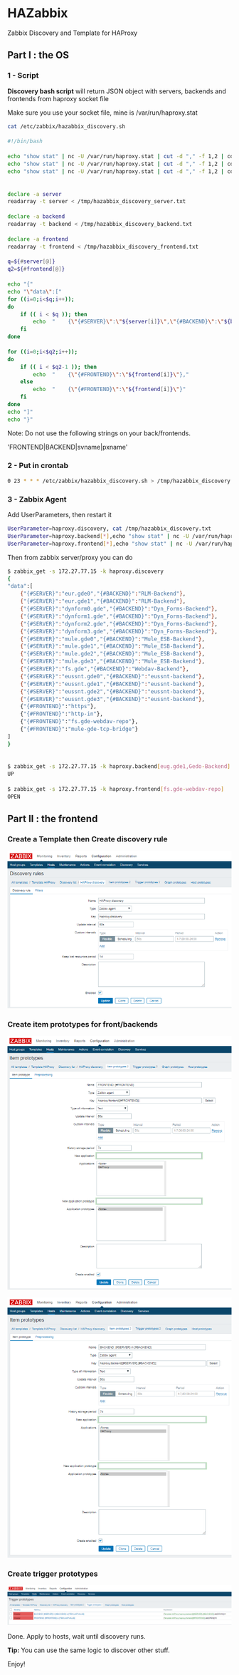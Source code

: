 # HAZabbix
Zabbix Discovery and Template for HAProxy 

## Part I : the OS

### 1 - Script

__Discovery bash script__ will return JSON object with servers, backends and frontends from haproxy socket file

Make sure you use  your socket file, mine is /var/run/haproxy.stat

``` bash
cat /etc/zabbix/hazabbix_discovery.sh

#!/bin/bash

echo "show stat" | nc -U /var/run/haproxy.stat | cut -d "," -f 1,2 | column -s, -t | egrep -v 'FRONTEND|BACKEND|svname|pxname' | awk '{ print $2}' > /tmp/hazabbix_discovery_server.txt
echo "show stat" | nc -U /var/run/haproxy.stat | cut -d "," -f 1,2 | column -s, -t | egrep -v 'FRONTEND|BACKEND|svname|pxname' | awk '{ print $1}' > /tmp/hazabbix_discovery_backend.txt
echo "show stat" | nc -U /var/run/haproxy.stat | cut -d "," -f 1,2 | column -s, -t | grep FRONTEND | awk '{ print $1 }'> /tmp/hazabbix_discovery_frontend.txt


declare -a server
readarray -t server < /tmp/hazabbix_discovery_server.txt

declare -a backend
readarray -t backend < /tmp/hazabbix_discovery_backend.txt

declare -a frontend
readarray -t frontend < /tmp/hazabbix_discovery_frontend.txt

q=${#server[@]}
q2=${#frontend[@]}

echo "{"
echo "\"data\":["
for ((i=0;i<$q;i++));
do
    if (( i < $q )); then
        echo  "    {\"{#SERVER}\":\"${server[i]}\",\"{#BACKEND}\":\"${backend[i]}\"},"
    fi
done

for ((i=0;i<$q2;i++));
do
    if (( i < $q2-1 )); then
        echo  "    {\"{#FRONTEND}\":\"${frontend[i]}\"},"
    else
        echo  "    {\"{#FRONTEND}\":\"${frontend[i]}\"}"
    fi
done
echo "]"
echo "}"
```

Note: Do not use the following strings on your back/frontends.

'FRONTEND|BACKEND|svname|pxname'

### 2 - Put in crontab

``` bash
0 23 * * * /etc/zabbix/hazabbix_discovery.sh > /tmp/hazabbix_discovery.txt
```

### 3 - Zabbix Agent

Add UserParameters, then restart it

``` bash
UserParameter=haproxy.discovery, cat /tmp/hazabbix_discovery.txt
UserParameter=haproxy.backend[*],echo "show stat" | nc -U /var/run/haproxy.stat | grep -w $1 | grep -w $2 | cut -d "," -f 18
UserParameter=haproxy.frontend[*],echo "show stat" | nc -U /var/run/haproxy.stat | grep FRONTEND | grep -w $1 | cut -d "," -f 18
```

Then from zabbix server/proxy you can do

``` bash
$ zabbix_get -s 172.27.77.15 -k haproxy.discovery
{
"data":[
    {"{#SERVER}":"eur.gde0","{#BACKEND}":"RLM-Backend"},
    {"{#SERVER}":"eur.gde1","{#BACKEND}":"RLM-Backend"},
    {"{#SERVER}":"dynform0.gde","{#BACKEND}":"Dyn_Forms-Backend"},
    {"{#SERVER}":"dynform1.gde","{#BACKEND}":"Dyn_Forms-Backend"},
    {"{#SERVER}":"dynform2.gde","{#BACKEND}":"Dyn_Forms-Backend"},
    {"{#SERVER}":"dynform3.gde","{#BACKEND}":"Dyn_Forms-Backend"},
    {"{#SERVER}":"mule.gde0","{#BACKEND}":"Mule_ESB-Backend"},
    {"{#SERVER}":"mule.gde1","{#BACKEND}":"Mule_ESB-Backend"},
    {"{#SERVER}":"mule.gde2","{#BACKEND}":"Mule_ESB-Backend"},
    {"{#SERVER}":"mule.gde3","{#BACKEND}":"Mule_ESB-Backend"},
    {"{#SERVER}":"fs.gde","{#BACKEND}":"Webdav-Backend"},
    {"{#SERVER}":"eussnt.gde0","{#BACKEND}":"eussnt-backend"},
    {"{#SERVER}":"eussnt.gde1","{#BACKEND}":"eussnt-backend"},
    {"{#SERVER}":"eussnt.gde2","{#BACKEND}":"eussnt-backend"},
    {"{#SERVER}":"eussnt.gde3","{#BACKEND}":"eussnt-backend"},
    {"{#FRONTEND}":"https"},
    {"{#FRONTEND}":"http-in"},
    {"{#FRONTEND}":"fs.gde-webdav-repo"},
    {"{#FRONTEND}":"mule-gde-tcp-bridge"}
]
}


$ zabbix_get -s 172.27.77.15 -k haproxy.backend[eug.gde1,Gedo-Backend]
UP

$ zabbix_get -s 172.27.77.15 -k haproxy.frontend[fs.gde-webdav-repo]
OPEN
```

## Part II : the frontend

### Create a Template then __Create discovery rule__

![myimage-alt-tag](discovery.png)

### __Create item prototypes__ for front/backends

![myimage-alt-tag](frontend.png)

![myimage-alt-tag](backend.png)

### __Create trigger prototypes__

![myimage-alt-tag](triggers.png)


Done. Apply to hosts, wait until discovery runs.


__Tip:__ You can use the same logic to discover other stuff.


Enjoy!




